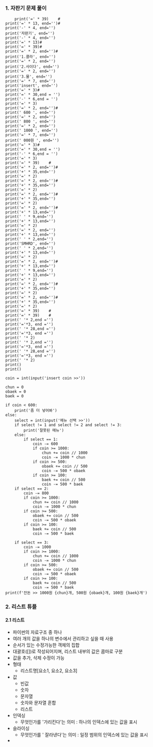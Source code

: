 ### 1. 자판기 문제 풀이

        print('=' * 39)    #
    print('=' * 13, end='')#
    print('-' * 4, end='')
    print('자판기', end='')
    print('-' * 4, end='')
    print('=' * 13)#
    print('=' * 39)#
    print('=' * 2, end='')#
    print('1.콜라', end='')
    print('=' * 2, end='')
    print('2.사이다', end='')
    print('=' * 2, end='')
    print('3.물', end='')
    print('=' * 7, end='')
    print('insert', end='')
    print('=' * 3)#
    print('=' * 30,end = '')
    print('-' * 6,end = '')
    print('=' * 3)
    print('=' * 2, end='')#
    print(' 600 ', end='')
    print('=' * 2, end='')
    print(' 800 ', end='')
    print('=' * 2, end='')
    print(' 1000 ', end='')
    print('=' * 7, end='')
    print(' 000원 ', end='')
    print('=' * 3)#
    print('=' * 30,end = '')
    print('-' * 6,end = '')
    print('=' * 3)
    print('=' * 39)    #
    print('=' * 2, end='')#
    print('+' * 35,end='')
    print('=' * 2)
    print('=' * 2, end='')#
    print('+' * 35,end='')
    print('=' * 2)
    print('=' * 2, end='')#
    print('+' * 35,end='')
    print('=' * 2)
    print('=' * 2, end='')#
    print('+' * 13,end='')
    print(' ' * 9,end='')
    print('+' * 13,end='')
    print('=' * 2)
    print('=' * 2, end='')
    print('+' * 13,end='')
    print(' ' * 2,end='')
    print('SMHRD', end='')
    print(' ' * 2,end='')
    print('+' * 13,end='')
    print('=' * 2)
    print('=' * 2, end='')#
    print('+' * 13,end='')
    print(' ' * 9,end='')
    print('+' * 13,end='')
    print('=' * 2)
    print('=' * 2, end='')#
    print('+' * 35,end='')
    print('=' * 2)
    print('=' * 2, end='')#
    print('+' * 35,end='')
    print('=' * 2)
    print('=' * 39)    #
    print('=' * 39)    #
    print(' '* 2,end ='')
    print('='*3, end ='')
    print(' '* 28,end ='')
    print('='*3, end ='')
    print(' '* 2)
    print(' '* 2,end ='')
    print('='*3, end ='')
    print(' '* 28,end ='')
    print('='*3, end ='')
    print(' '* 2)
    print()
    print()
        
    coin = int(input('insert coin >>'))
    
    chun = 0
    obaek = 0
    baek = 0
    
    if coin < 600:
        print('좀 더 넣어봐')
    else:
        select = int(input('메뉴 선택 >>'))
        if select != 1 and select != 2 and select != 3:
            print('잘못된 메뉴')
        else:
            if select == 1:
                coin -= 600
                if coin >= 1000:
                    chun += coin // 1000
                    coin -= 1000 * chun
                if coin >= 500:
                    obaek += coin // 500
                    coin -= 500 * obaek
                if coin >= 100:
                    baek += coin // 500
                    coin -= 500 * baek
        if select == 2:
            coin -= 800
            if coin >= 1000:
                chun += coin // 1000
                coin -= 1000 * chun
            if coin >= 500:
                obaek += coin // 500
                coin -= 500 * obaek
            if coin >= 100:
                baek += coin // 500
                coin -= 500 * baek
    
        if select == 3:
            coin -= 1000
            if coin >= 1000:
                chun += coin // 1000
                coin -= 1000 * chun
            if coin >= 500:
                obaek += coin // 500
                coin -= 500 * obaek
            if coin >= 100:
                baek += coin // 500
                coin -= 500 * baek 
    print(f'잔돈 >> 1000원 {chun}개, 500원 {obaek}개, 100원 {baek}개')



### 2. 리스트 튜플

#### 2.1 리스트

+ 파이썬의 자료구조 중 하나
+ 여러 개의 값을 하나의 변수에서 관리하고 싶을 때 사용
+ 순서가 있는 수정가능한 객체의 집합
+ 대괄호([])로 작성되어지며, 리스트 내부의 값은 콤마로 구분
+ 값을 추가, 삭제 수정이 가능
+ 형태
  + 리스트명[요소1, 요소2, 요소3]
+ 값
  + 빈값
  + 숫자
  + 문자열
  + 숫자와 문자열 혼합
  + 리스트
+ 인덱싱
  + 무엇인가를 '가리킨다'는 의미 : 하나의 인덱스에 있는 값을 표시
+ 슬라이싱
  + 무엇인가를 ' 잘라낸다'는 의미 : 일정 범위의 인덱스에 있는 값을 표시
+ 